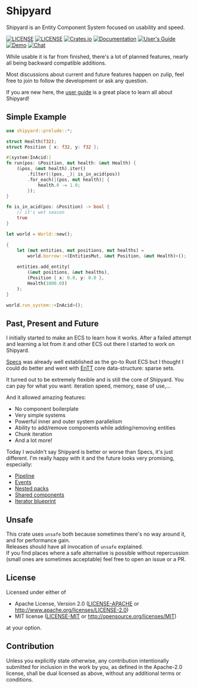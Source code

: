 # Shipyard

Shipyard is an Entity Component System focused on usability and speed.

[![LICENSE](https://img.shields.io/badge/license-MIT-blue.svg)](LICENSE-MIT)
[![LICENSE](https://img.shields.io/badge/license-apache-blue.svg)](LICENSE-APACHE)
[![Crates.io](https://img.shields.io/crates/v/shipyard.svg)](https://crates.io/crates/shipyard)
[![Documentation](https://docs.rs/shipyard/badge.svg)](https://docs.rs/shipyard)
[![User's Guide](https://img.shields.io/badge/user's%20guide-current-blueviolet)](https://leudz.github.io/shipyard/book)
[![Demo](https://img.shields.io/badge/demo-launch-yellow)](https://leudz.github.io/shipyard/demo)
[![Chat](https://img.shields.io/badge/zulip-join_chat-brightgreen.svg)](https://shipyard.zulipchat.com/join/zrakw74eyqongdul9bib769w/)

While usable it is far from finished, there's a lot of planned features, nearly all being backward compatible additions.

Most discussions about current and future features happen on zulip, feel free to join to follow the development or ask any question.

If you are new here, the [user guide](https://leudz.github.io/shipyard/book) is a great place to learn all about Shipyard!

## Simple Example
```rust
use shipyard::prelude::*;

struct Health(f32);
struct Position { x: f32, y: f32 };

#[system(InAcid)]
fn run(pos: &Position, mut health: &mut Health) {
    (&pos, &mut health).iter()
        .filter(|(pos, _)| is_in_acid(pos))
        .for_each(|(pos, mut health)| {
            health.0 -= 1.0;
        });
}

fn is_in_acid(pos: &Position) -> bool {
    // it's wet season
    true
}

let world = World::new();

{
    let (mut entities, mut positions, mut healths) =
        world.borrow::<(EntitiesMut, &mut Position, &mut Health)>();
   
    entities.add_entity(
        (&mut positions, &mut healths),
        (Position { x: 0.0, y: 0.0 },
        Health(1000.0))
    );
}

world.run_system::<InAcid>();
```

## Past, Present and Future

I initially started to make an ECS to learn how it works. After a failed attempt and learning a lot from it and other ECS out there I started to work on Shipyard.

[Specs](https://github.com/amethyst/specs) was already well established as the go-to Rust ECS but I thought I could do better and went with [EnTT](https://github.com/skypjack/entt) core data-structure: sparse sets.

It turned out to be extremely flexible and is still the core of Shipyard. You can pay for what you want: iteration speed, memory, ease of use,...

And it allowed amazing features:
- No component boilerplate
- Very simple systems
- Powerful inner and outer system parallelism
- Ability to add/remove components while adding/removing entities
- Chunk iteration
- And a lot more!

Today I wouldn't say Shipyard is better or worse than Specs, it's just different. I'm really happy with it and the future looks very promising, especially:
- [Pipeline](https://github.com/leudz/shipyard/issues/44)
- [Events](https://github.com/leudz/shipyard/issues/22)
- [Nested packs](https://github.com/leudz/shipyard/issues/47)
- [Shared components](https://github.com/leudz/shipyard/issues/38)
- [Iterator blueprint](https://github.com/leudz/shipyard/issues/41)

## Unsafe

This crate uses `unsafe` both because sometimes there's no way around it, and for performance gain.  
Releases should have all invocation of `unsafe` explained.  
If you find places where a safe alternative is possible without repercussion (small ones are sometimes acceptable) feel free to open an issue or a PR.

## License

Licensed under either of

 * Apache License, Version 2.0
   ([LICENSE-APACHE](LICENSE-APACHE) or http://www.apache.org/licenses/LICENSE-2.0)
 * MIT license
   ([LICENSE-MIT](LICENSE-MIT) or http://opensource.org/licenses/MIT)

at your option.

## Contribution

Unless you explicitly state otherwise, any contribution intentionally submitted
for inclusion in the work by you, as defined in the Apache-2.0 license, shall be
dual licensed as above, without any additional terms or conditions.